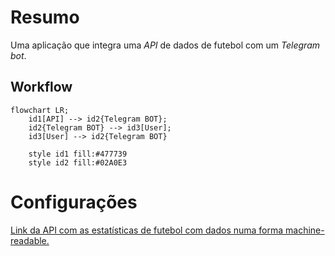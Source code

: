 # Resumo

Uma aplicação que integra uma _API_ de dados de futebol com um _Telegram bot_.


## Workflow

```mermaid
flowchart LR;  
    id1[API] --> id2{Telegram BOT};
    id2{Telegram BOT} --> id3[User];
    id3[User] --> id2{Telegram BOT}
    
    style id1 fill:#477739
    style id2 fill:#02A0E3
```


# Configurações

[Link da API com as estatísticas de futebol com dados numa forma machine-readable.](https://www.football-data.org/)

